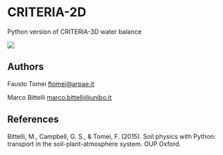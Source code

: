 # CRITERIA-2D
Python version of CRITERIA-3D water balance

![](https://github.com/ftomei/CRITERIA3D-Python/blob/main/img/criteria3d.png)

## Authors
Fausto Tomei    <ftomei@arpae.it>

Marco Bittelli  <marco.bittelli@unibo.it>

## References
Bittelli, M., Campbell, G. S., & Tomei, F. (2015). Soil physics with Python: transport in the soil-plant-atmosphere system. OUP Oxford.
